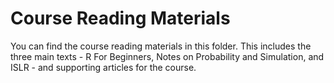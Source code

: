 # Course Reading Materials
You can find the course reading materials in this folder.  This includes the three main texts - R For Beginners, Notes on Probability and Simulation, and ISLR - and supporting articles for the course.